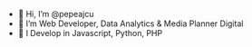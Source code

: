 - 👋 Hi, I’m @pepeajcu
- 👀 I’m Web Developer, Data Analytics & Media Planner Digital
- 🌱 I Develop in Javascript, Python, PHP 
